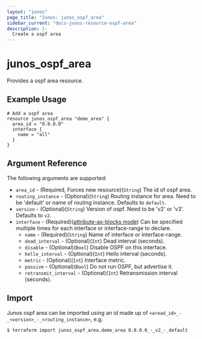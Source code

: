 ```yaml
---
layout: "junos"
page_title: "Junos: junos_ospf_area"
sidebar_current: "docs-junos-resource-ospf-area"
description: |-
  Create a ospf area
---
```


# junos_ospf_area

Provides a ospf area resource.

## Example Usage

```hcl
# Add a ospf area
resource junos_ospf_area "demo_area" {
  area_id = "0.0.0.0"
  interface {
    name = "all"
  }
}
```

## Argument Reference

The following arguments are supported:

* `area_id` - (Required, Forces new resource)(`String`) The id of ospf area.
* `routing_instance` - (Optional)(`String`) Routing instance for area. Need to be 'default' or name of routing instance. Defaults to `default`.
* `version` - (Optional)(`String`) Version of ospf. Need to be 'v2' or 'v3'. Defaults to `v2`.
* `interface` - (Required)([attribute-as-blocks mode](https://www.terraform.io/docs/configuration/attr-as-blocks.html)) Can be specified multiple times for each interface or interface-range to declare.
  * `name` - (Required)(`String`) Name of interface or interface-range.
  * `dead_interval` - (Optional)(`Int`) Dead interval (seconds).
  * `disable` - (Optional)(`Bool`) Disable OSPF on this interface.
  * `hello_interval` - (Optional)(`Int`) Hello interval (seconds).
  * `metric` - (Optional)(`Int`) Interface metric.
  * `passive` - (Optional)(`Bool`) Do not run OSPF, but advertise it.
  * `retransmit_interval` - (Optional)(`Int`) Retransmission interval (seconds).

## Import

Junos ospf area can be imported using an id made up of `<aread_id>_-_<version>_-_<routing_instance>`, e.g.

```
$ terraform import junos_ospf_area.demo_area 0.0.0.0_-_v2_-_default
```
